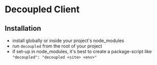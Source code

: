 # Decoupled Client

## Installation

* install globally or inside your project's node_modules
* run `decoupled` from the root of your project
* if set-up in node_modules, it's best to create a package-script like `"decoupled": "decoupled <site> <env>"`

